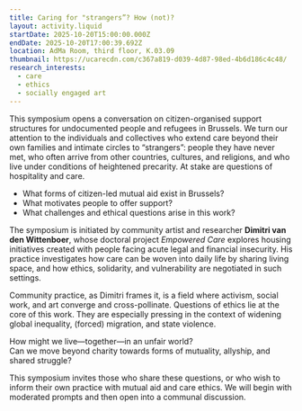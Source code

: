 ```yaml
---
title: Caring for "strangers”? How (not)?
layout: activity.liquid
startDate: 2025-10-20T15:00:00.000Z
endDate: 2025-10-20T17:00:39.692Z
location: AdMa Room, third floor, K.03.09
thumbnail: https://ucarecdn.com/c367a819-d039-4d87-98ed-4b6d186c4c48/
research_interests:
  - care
  - ethics
  - socially engaged art
---
```

<!--StartFragment-->

This symposium opens a conversation on citizen-organised support structures for undocumented people and refugees in Brussels. We turn our attention to the individuals and collectives who extend care beyond their own families and intimate circles to “strangers”: people they have never met, who often arrive from other countries, cultures, and religions, and who live under conditions of heightened precarity. At stake are questions of hospitality and care. 

* What forms of citizen-led mutual aid exist in Brussels?
* What motivates people to offer support?
* What challenges and ethical questions arise in this work?

The symposium is initiated by community artist and researcher **Dimitri van den Wittenboer**, whose doctoral project *Empowered Care* explores housing initiatives created with people facing acute legal and financial insecurity. His practice investigates how care can be woven into daily life by sharing living space, and how ethics, solidarity, and vulnerability are negotiated in such settings.

Community practice, as Dimitri frames it, is a field where activism, social work, and art converge and cross-pollinate. Questions of ethics lie at the core of this work. They are especially pressing in the context of widening global inequality, (forced) migration, and state violence.

How might we live—together—in an unfair world?\
Can we move beyond charity towards forms of mutuality, allyship, and shared struggle?

This symposium invites those who share these questions, or who wish to inform their own practice with mutual aid and care ethics. We will begin with moderated prompts and then open into a communal discussion.

<!--EndFragment-->